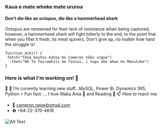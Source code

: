 ### Kaua e mate wheke mate ururoa
#### Don't die like an octopus, die like a hammerhead shark

Octopus are renowned for their lack of resistance when being captured, however, a hammerhead shark will fight bitterly to the end, to the point that when you fillet it fresh, its meat quivers. Don't give up, no matter how hard the struggle is!

```
function mihi() {
 fetch("Tēnā koutou katoa Ko Cameron tōku ingoa")
  .then("Nō Te Tairawhiti me Tainui, i tupu ake ahau ko Manutuke")
}
```

### Here is what I'm working on! 👋  
:construction: 
🌱 I’m currently learning new stuff...MySQL, Power Bi, Dynamics 365, Python
⚡ Fun fact: ... I love Waka Ama :rowboat: and Reading :notebook_with_decorative_cover:
📫 How to reach me: 
  - :email: cameron.nepe@gmail.com 
  - :telephone: +64-22-370-4618

![Alt Text](https://github-readme-stats.vercel.app/api?username=Nepcam&&show_icons=true&title_color=ffffff&icon_color=bb2acf&text_color=daf7dc&bg_color=151515)


